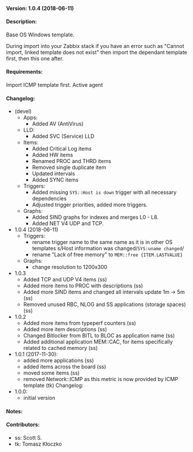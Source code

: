 #### Version: 1.0.4 (2018-06-11)

#### Description:
Base OS Windows template.

During import into your Zabbix stack if you have an error such as "Cannot import, linked template does not exist" then import the dependant template first, then this one after.

#### Requirements:

Import ICMP template first.
Active agent

#### Changelog:
- (devel)
  - Apps:
    - Added AV (AntiVirus)
  - LLD:
    - Added SVC (Service) LLD
  - Items:
    - Added Critical Log items
    - Added HW items
    - Renamed PROC and THRD items
    - Removed single duplicate item
    - Updated intervals
    - Added SYNC items
  - Triggers:
    - Added missing ```SYS::Host is down``` trigger with all necessary dependencies
    - Adjusted trigger priorities, added more triggers.
  - Graphs:
    - Added SIND graphs for indexes and merges L0 - L8.
    - Added NET V4 UDP and TCP.
- 1.0.4 (2018-06-11)
  - Triggers:
    - rename trigger name to the same name as it is in other OS templates
       s/Host information was changed/```SYS:uname changed```/
    - rename "Lack of free memory" to ```MEM::free {ITEM.LASTVALUE}```
  - Graphs:
    - change resolution to 1200x300
- 1.0.3
  - Added TCP and UDP V4 items (ss)
  - Added more items to PROC with descriptions (ss)
  - Added more SIND items and changed all intervals update 1m -> 5m (ss)
  - Removed unused RBC, NLOG and SS applications (storage spaces) (ss)
- 1.0.2
  - Added more items from typeperf counters (ss)
  - Added more item descriptions (ss)
  - Changed Bitlocker from BITL to BLOC as application name (ss)
  - Added additional application MEM::CAC, for items specifically related to cached memory (ss)
- 1.0.1 (2017-11-30):
  - added more applications (ss)
  - added items across the board (ss)
  - moved some items (ss)
  - removed Network::ICMP as this metric is now provided by ICMP template (tk)
Changelog:
- 1.0.0:
  - initial version

#### Notes:

#### Contributors:
- ss: Scott S.
- tk: Tomasz Kłoczko
